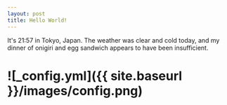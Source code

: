 ```yaml
---
layout: post
title: Hello World!
---
```


It's 21:57 in Tokyo, Japan. The weather was clear and cold today, and my dinner of onigiri and egg sandwich appears to have been insufficient.

# ![_config.yml]({{ site.baseurl }}/images/config.png)
